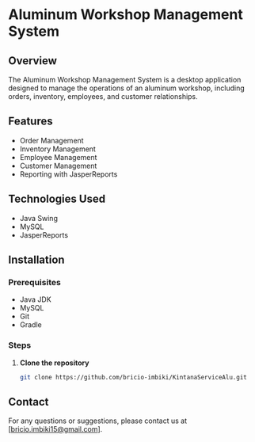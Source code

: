 # Aluminum Workshop Management System

## Overview
The Aluminum Workshop Management System is a desktop application designed to manage the operations of an aluminum workshop, including orders, inventory, employees, and customer relationships.

## Features
- Order Management
- Inventory Management
- Employee Management
- Customer Management
- Reporting with JasperReports

## Technologies Used
- Java Swing
- MySQL
- JasperReports

## Installation

### Prerequisites
- Java JDK
- MySQL
- Git
- Gradle

### Steps
1. **Clone the repository**
    ```sh
    git clone https://github.com/bricio-imbiki/KintanaServiceAlu.git
    ```
## Contact
For any questions or suggestions, please contact us at [bricio.imbiki15@gmail.com].
